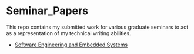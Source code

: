 # Seminar_Papers
This repo contains my submitted work for various graduate seminars to act as a representation of my technical writing abilities.

* [Software Engineering and Embedded Systems](https://github.com/Ohara124c41/Seminar_Papers/tree/master/Software%20Engineering%20and%20Embedded%20Systems)
